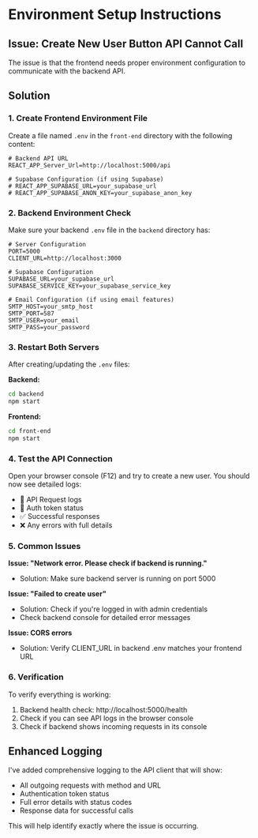 # Environment Setup Instructions

## Issue: Create New User Button API Cannot Call

The issue is that the frontend needs proper environment configuration to communicate with the backend API.

## Solution

### 1. Create Frontend Environment File

Create a file named `.env` in the `front-end` directory with the following content:

```
# Backend API URL
REACT_APP_Server_Url=http://localhost:5000/api

# Supabase Configuration (if using Supabase)
# REACT_APP_SUPABASE_URL=your_supabase_url
# REACT_APP_SUPABASE_ANON_KEY=your_supabase_anon_key
```

### 2. Backend Environment Check

Make sure your backend `.env` file in the `backend` directory has:

```
# Server Configuration
PORT=5000
CLIENT_URL=http://localhost:3000

# Supabase Configuration
SUPABASE_URL=your_supabase_url
SUPABASE_SERVICE_KEY=your_supabase_service_key

# Email Configuration (if using email features)
SMTP_HOST=your_smtp_host
SMTP_PORT=587
SMTP_USER=your_email
SMTP_PASS=your_password
```

### 3. Restart Both Servers

After creating/updating the `.env` files:

**Backend:**
```bash
cd backend
npm start
```

**Frontend:**
```bash
cd front-end
npm start
```

### 4. Test the API Connection

Open your browser console (F12) and try to create a new user. You should now see detailed logs:
- 🔄 API Request logs
- 🔐 Auth token status
- ✅ Successful responses
- ❌ Any errors with full details

### 5. Common Issues

**Issue: "Network error. Please check if backend is running."**
- Solution: Make sure backend server is running on port 5000

**Issue: "Failed to create user"**
- Solution: Check if you're logged in with admin credentials
- Check backend console for detailed error messages

**Issue: CORS errors**
- Solution: Verify CLIENT_URL in backend .env matches your frontend URL

### 6. Verification

To verify everything is working:

1. Backend health check: http://localhost:5000/health
2. Check if you can see API logs in the browser console
3. Check if backend shows incoming requests in its console

## Enhanced Logging

I've added comprehensive logging to the API client that will show:
- All outgoing requests with method and URL
- Authentication token status
- Full error details with status codes
- Response data for successful calls

This will help identify exactly where the issue is occurring.


